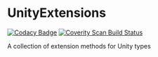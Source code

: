 # UnityExtensions

[![Codacy Badge](https://api.codacy.com/project/badge/Grade/13321e29164c47b9aca94f120bb5f6ac)](https://www.codacy.com/app/SanBen/UnityExtensions?utm_source=github.com&amp;utm_medium=referral&amp;utm_content=SanBen/UnityExtensions&amp;utm_campaign=Badge_Grade)
<a href="https://scan.coverity.com/projects/sanben-unityextensions">
  <img alt="Coverity Scan Build Status"
       src="https://scan.coverity.com/projects/13176/badge.svg"/>
</a>

A collection of extension methods for Unity types
